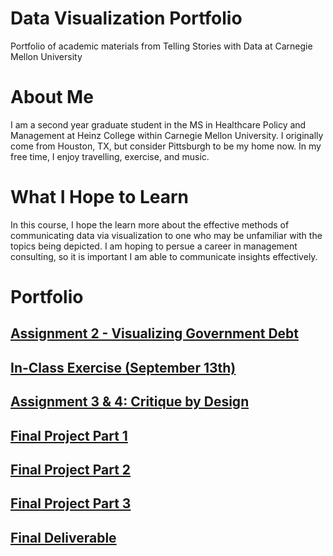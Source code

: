 # Data Visualization Portfolio
Portfolio of academic materials from Telling Stories with Data at Carnegie Mellon University

# About Me
I am a second year graduate student in the MS in Healthcare Policy and Management at Heinz College within Carnegie Mellon University. I originally come from Houston, TX, but consider Pittsburgh to be my home now. In my free time, I enjoy travelling, exercise, and music.

# What I Hope to Learn
In this course, I hope the learn more about the effective methods of communicating data via visualization to one who may be unfamiliar with the topics being depicted. I am hoping to persue a career in management consulting, so it is important I am able to communicate insights effectively.

# Portfolio 

## [Assignment 2 - Visualizing Government Debt](https://addak1nthomas.github.io/portfolio/assignment_2.html)

## [In-Class Exercise (September 13th)](https://addak1nthomas.github.io/portfolio/in_class_9_13.html)

## [Assignment 3 & 4: Critique by Design](https://addak1nthomas.github.io/portfolio/assignment_3and4.html)

## [Final Project Part 1](https://addak1nthomas.github.io/portfolio/Final_Project_AddakinThomas.html)

## [Final Project Part 2]()

## [Final Project Part 3](https://addak1nthomas.github.io/portfolio/finalproject_3.html)

## [Final Deliverable](https://carnegiemellon.shorthandstories.com/the-answer/index.html)
